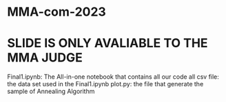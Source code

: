 # MMA-com-2023
# SLIDE IS ONLY AVALIABLE TO THE MMA JUDGE
Final1.ipynb: The All-in-one notebook that contains all our code
all csv file: the data set used in the Final1.ipynb
plot.py: the file that generate the sample of Annealing Algorithm
